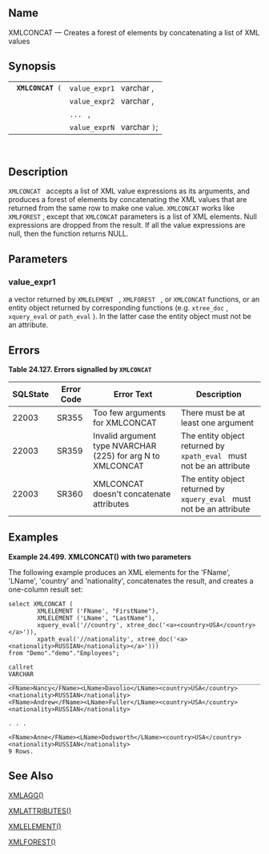 <div id="fn_xmlconcat" class="refentry">

<div class="titlepage">

</div>

<div class="refnamediv">

## Name

XMLCONCAT — Creates a forest of elements by concatenating a list of XML
values

</div>

<div class="refsynopsisdiv">

## Synopsis

<div id="fsyn_xmlconcat" class="funcsynopsis">

|                        |                             |
|------------------------|-----------------------------|
| ` `**`XMLCONCAT`**` (` | `value_expr1 ` varchar ,    |
|                        | `value_expr2 ` varchar ,    |
|                        | `... ` ,                    |
|                        | `value_exprN ` varchar `)`; |

<div class="funcprototype-spacer">

 

</div>

</div>

</div>

<div id="desc_xmlconcat" class="refsect1">

## Description

`XMLCONCAT ` accepts a list of XML value expressions as its arguments,
and produces a forest of elements by concatenating the XML values that
are returned from the same row to make one value. `XMLCONCAT` works like
`XMLFOREST` , except that `XMLCONCAT` parameters is a list of XML
elements. Null expressions are dropped from the result. If all the value
expressions are null, then the function returns NULL.

</div>

<div id="xmlconcat" class="refsect1">

## Parameters

<div id="id122200" class="refsect2">

### value_expr1

a vector returned by `XMLELEMENT ` , `XMLFOREST ` , or `XMLCONCAT`
functions, or an entity object returned by corresponding functions (e.g.
`xtree_doc` , `xquery_eval` or `path_eval` ). In the latter case the
entity object must not be an attribute.

</div>

</div>

<div id="errors_xmlconcat" class="refsect1">

## Errors

<div id="id122211" class="table">

**Table 24.127. Errors signalled by `XMLCONCAT `**

<div class="table-contents">

| SQLState                              | Error Code                            | Error Text                                                      | Description                                                           |
|---------------------------------------|---------------------------------------|-----------------------------------------------------------------|-----------------------------------------------------------------------|
| <span class="errorcode">22003 </span> | <span class="errorcode">SR355 </span> | <span class="errortext">Too few arguments for XMLCONCAT </span> | There must be at least one argument                                   |
| <span class="errorcode">22003 </span> | <span class="errorcode">SR359 </span> | Invalid argument type NVARCHAR (225) for arg N to XMLCONCAT     | The entity object returned by `xpath_eval ` must not be an attribute  |
| <span class="errorcode">22003 </span> | <span class="errorcode">SR360 </span> | XMLCONCAT doesn't concatenate attributes                        | The entity object returned by `xquery_eval ` must not be an attribute |

</div>

</div>

  

</div>

<div id="xmlconcat_01" class="refsect1">

## Examples

<div id="ex_xmlconcat" class="example">

**Example 24.499. XMLCONCAT() with two parameters**

<div class="example-contents">

The following example produces an XML elements for the 'FName', 'LName',
'country' and 'nationality', concatenates the result, and creates a
one-column result set:

``` screen
select XMLCONCAT (
        XMLELEMENT ('FName', "FirstName"),
        XMLELEMENT ('LName', "LastName"),
        xquery_eval('//country', xtree_doc('<a><country>USA</country></a>')),
        xpath_eval('//nationality', xtree_doc('<a><nationality>RUSSIAN</nationality></a>')))
from "Demo"."demo"."Employees";

callret
VARCHAR
_______________________________________________________________________________
<FName>Nancy</FName><LName>Davolio</LName><country>USA</country><nationality>RUSSIAN</nationality>
<FName>Andrew</FName><LName>Fuller</LName><country>USA</country><nationality>RUSSIAN</nationality>

. . .

<FName>Anne</FName><LName>Dodsworth</LName><country>USA</country><nationality>RUSSIAN</nationality>
9 Rows.
```

</div>

</div>

  

</div>

<div id="seealso_xmlconcat" class="refsect1">

## See Also

<a href="fn_xmlagg.html" class="link" title="XMLAGG">XMLAGG()</a>

<a href="fn_xmlattributes.html" class="link"
title="XMLATTRIBUTES">XMLATTRIBUTES()</a>

<a href="fn_xmlelement.html" class="link"
title="XMLELEMENT">XMLELEMENT()</a>

<a href="fn_xmlforest.html" class="link"
title="XMLFOREST">XMLFOREST()</a>

</div>

</div>
